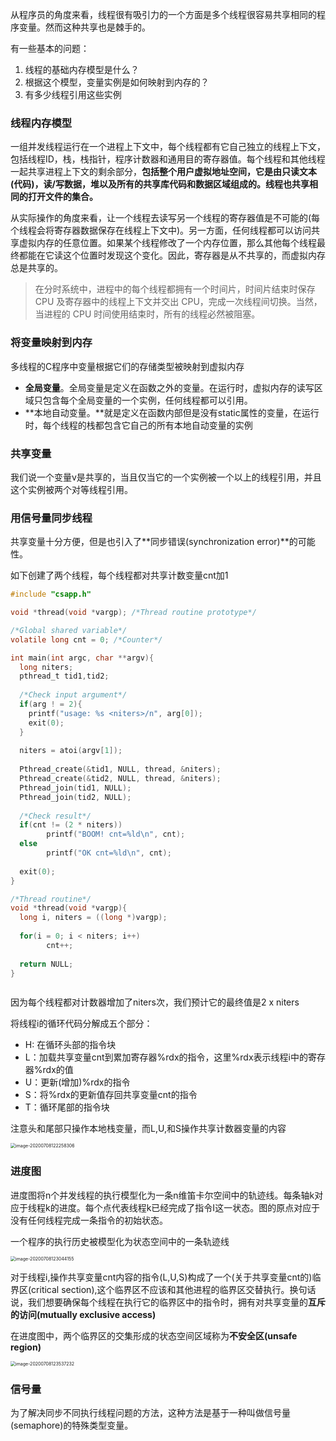 从程序员的角度来看，线程很有吸引力的一个方面是多个线程很容易共享相同的程序变量。然而这种共享也是棘手的。

有一些基本的问题：

1. 线程的基础内存模型是什么？
2. 根据这个模型，变量实例是如何映射到内存的？
3. 有多少线程引用这些实例



### 线程内存模型

一组并发线程运行在一个进程上下文中，每个线程都有它自己独立的线程上下文，包括线程ID，栈，栈指针，程序计数器和通用目的寄存器值。每个线程和其他线程一起共享进程上下文的剩余部分，**包括整个用户虚拟地址空间，它是由只读文本(代码)，读/写数据，堆以及所有的共享库代码和数据区域组成的。线程也共享相同的打开文件的集合。**

从实际操作的角度来看，让一个线程去读写另一个线程的寄存器值是不可能的(每个线程会将寄存器数据保存在线程上下文中)。另一方面，任何线程都可以访问共享虚拟内存的任意位置。如果某个线程修改了一个内存位置，那么其他每个线程最终都能在它读这个位置时发现这个变化。因此，寄存器是从不共享的，而虚拟内存总是共享的。

> 在分时系统中，进程中的每个线程都拥有一个时间片，时间片结束时保存 CPU 及寄存器中的线程上下文并交出 CPU，完成一次线程间切换。当然，当进程的 CPU 时间使用结束时，所有的线程必然被阻塞。

### 将变量映射到内存

多线程的C程序中变量根据它们的存储类型被映射到虚拟内存

- **全局变量**。全局变量是定义在函数之外的变量。在运行时，虚拟内存的读写区域只包含每个全局变量的一个实例，任何线程都可以引用。
- **本地自动变量。**就是定义在函数内部但是没有static属性的变量，在运行时，每个线程的栈都包含它自己的所有本地自动变量的实例

### 共享变量

我们说一个变量v是共享的，当且仅当它的一个实例被一个以上的线程引用，并且这个实例被两个对等线程引用。

### 用信号量同步线程

共享变量十分方便，但是也引入了**同步错误(synchronization error)**的可能性。

如下创建了两个线程，每个线程都对共享计数变量cnt加1

```c
#include "csapp.h"

void *thread(void *vargp); /*Thread routine prototype*/

/*Global shared variable*/
volatile long cnt = 0; /*Counter*/

int main(int argc, char **argv){
  long niters;
  pthread_t tid1,tid2;
  
  /*Check input argument*/
  if(arg ! = 2){
    printf("usage: %s <niters>/n", arg[0]);
    exit(0);
  }
  
  niters = atoi(argv[1]);
  
  Pthread_create(&tid1, NULL, thread, &niters);
  Pthread_create(&tid2, NULL, thread, &niters);
  Pthread_join(tid1, NULL);
  Pthread_join(tid2, NULL);
  
  /*Check result*/
  if(cnt != (2 * niters))
    	printf("BOOM! cnt=%ld\n", cnt);
  else 
    	printf("OK cnt=%ld\n", cnt);
  
  exit(0);
}

/*Thread routine*/
void *thread(void *vargp){
  long i, niters = ((long *)vargp);
  
  for(i = 0; i < niters; i++)
    	cnt++;
  
  return NULL;
}



```

因为每个线程都对计数器增加了niters次，我们预计它的最终值是2 x niters

将线程i的循环代码分解成五个部分：

- H: 在循环头部的指令块
- L：加载共享变量cnt到累加寄存器%rdx的指令，这里%rdx表示线程i中的寄存器%rdx的值
- U：更新(增加)%rdx的指令
- S：将%rdx的更新值存回共享变量cnt的指令
- T：循环尾部的指令块

注意头和尾部只操作本地栈变量，而L,U,和S操作共享计数器变量的内容

<img src="/Users/zhangchongchong/Library/Application Support/typora-user-images/image-20200708122258306.png" alt="image-20200708122258306" style="zoom:50%;" />

### 进度图

进度图将n个并发线程的执行模型化为一条n维笛卡尔空间中的轨迹线。每条轴k对应于线程k的进度。每个点代表线程k已经完成了指令I这一状态。图的原点对应于没有任何线程完成一条指令的初始状态。

一个程序的执行历史被模型化为状态空间中的一条轨迹线

<img src="/Users/zhangchongchong/Library/Application Support/typora-user-images/image-20200708123044155.png" alt="image-20200708123044155" style="zoom:50%;" />

对于线程i,操作共享变量cnt内容的指令(L,U,S)构成了一个(关于共享变量cnt的)临界区(critical section),这个临界区不应该和其他进程的临界区交替执行。换句话说，我们想要确保每个线程在执行它的临界区中的指令时，拥有对共享变量的**互斥的访问(mutually exclusive access)**

在进度图中，两个临界区的交集形成的状态空间区域称为**不安全区(unsafe region)**

<img src="/Users/zhangchongchong/Library/Application Support/typora-user-images/image-20200708123537232.png" alt="image-20200708123537232" style="zoom:50%;" />



### 信号量

为了解决同步不同执行线程问题的方法，这种方法是基于一种叫做信号量(semaphore)的特殊类型变量。




